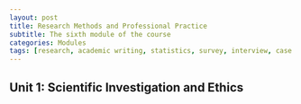 ```yaml
---
layout: post
title: Research Methods and Professional Practice
subtitle: The sixth module of the course
categories: Modules
tags: [research, academic writing, statistics, survey, interview, case studies]
---
```

## Unit 1: Scientific Investigation and Ethics
